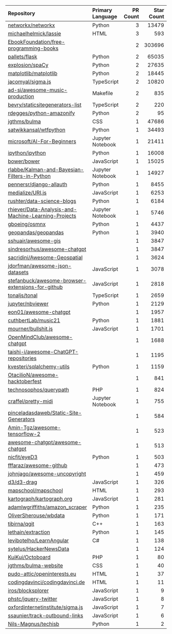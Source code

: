 | Repository | Primary Language | PR Count | Star Count |
| :-- | :-- | --: | --: |
| [networkx/networkx](https://github.com/networkx/networkx) | Python | 3 | 13479 |
| [michaelhelmick/lassie](https://github.com/michaelhelmick/lassie) | HTML | 3 | 593 |
| [EbookFoundation/free-programming-books](https://github.com/EbookFoundation/free-programming-books) |  | 2 | 303696 |
| [pallets/flask](https://github.com/pallets/flask) | Python | 2 | 65035 |
| [explosion/spaCy](https://github.com/explosion/spaCy) | Python | 2 | 27635 |
| [matplotlib/matplotlib](https://github.com/matplotlib/matplotlib) | Python | 2 | 18445 |
| [jacomyal/sigma.js](https://github.com/jacomyal/sigma.js) | TypeScript | 2 | 10820 |
| [ad-si/awesome-music-production](https://github.com/ad-si/awesome-music-production) | Makefile | 2 | 835 |
| [bevry/staticsitegenerators-list](https://github.com/bevry/staticsitegenerators-list) | TypeScript | 2 | 220 |
| [rdegges/python-amazonify](https://github.com/rdegges/python-amazonify) | Python | 2 | 95 |
| [jgthms/bulma](https://github.com/jgthms/bulma) | CSS | 1 | 47686 |
| [satwikkansal/wtfpython](https://github.com/satwikkansal/wtfpython) | Python | 1 | 34493 |
| [microsoft/AI-For-Beginners](https://github.com/microsoft/AI-For-Beginners) | Jupyter Notebook | 1 | 21411 |
| [ipython/ipython](https://github.com/ipython/ipython) | Python | 1 | 16008 |
| [bower/bower](https://github.com/bower/bower) | JavaScript | 1 | 15025 |
| [rlabbe/Kalman-and-Bayesian-Filters-in-Python](https://github.com/rlabbe/Kalman-and-Bayesian-Filters-in-Python) | Jupyter Notebook | 1 | 14927 |
| [pennersr/django-allauth](https://github.com/pennersr/django-allauth) | Python | 1 | 8455 |
| [medialize/URI.js](https://github.com/medialize/URI.js) | JavaScript | 1 | 6253 |
| [rushter/data-science-blogs](https://github.com/rushter/data-science-blogs) | Python | 1 | 6184 |
| [rhiever/Data-Analysis-and-Machine-Learning-Projects](https://github.com/rhiever/Data-Analysis-and-Machine-Learning-Projects) | Jupyter Notebook | 1 | 5746 |
| [gboeing/osmnx](https://github.com/gboeing/osmnx) | Python | 1 | 4437 |
| [geopandas/geopandas](https://github.com/geopandas/geopandas) | Python | 1 | 3940 |
| [sshuair/awesome-gis](https://github.com/sshuair/awesome-gis) |  | 1 | 3847 |
| [sindresorhus/awesome-chatgpt](https://github.com/sindresorhus/awesome-chatgpt) |  | 1 | 3847 |
| [sacridini/Awesome-Geospatial](https://github.com/sacridini/Awesome-Geospatial) |  | 1 | 3624 |
| [jdorfman/awesome-json-datasets](https://github.com/jdorfman/awesome-json-datasets) | JavaScript | 1 | 3078 |
| [stefanbuck/awesome-browser-extensions-for-github](https://github.com/stefanbuck/awesome-browser-extensions-for-github) | JavaScript | 1 | 2818 |
| [tonaljs/tonal](https://github.com/tonaljs/tonal) | TypeScript | 1 | 2659 |
| [jupyter/nbviewer](https://github.com/jupyter/nbviewer) | Python | 1 | 2129 |
| [eon01/awesome-chatgpt](https://github.com/eon01/awesome-chatgpt) |  | 1 | 1957 |
| [cuthbertLab/music21](https://github.com/cuthbertLab/music21) | Python | 1 | 1881 |
| [mourner/bullshit.js](https://github.com/mourner/bullshit.js) | JavaScript | 1 | 1701 |
| [OpenMindClub/awesome-chatgpt](https://github.com/OpenMindClub/awesome-chatgpt) |  | 1 | 1688 |
| [taishi-i/awesome-ChatGPT-repositories](https://github.com/taishi-i/awesome-ChatGPT-repositories) |  | 1 | 1195 |
| [kvesteri/sqlalchemy-utils](https://github.com/kvesteri/sqlalchemy-utils) | Python | 1 | 1159 |
| [OtacilioN/awesome-hacktoberfest](https://github.com/OtacilioN/awesome-hacktoberfest) |  | 1 | 841 |
| [technosophos/querypath](https://github.com/technosophos/querypath) | PHP | 1 | 824 |
| [craffel/pretty-midi](https://github.com/craffel/pretty-midi) | Jupyter Notebook | 1 | 755 |
| [pinceladasdaweb/Static-Site-Generators](https://github.com/pinceladasdaweb/Static-Site-Generators) |  | 1 | 584 |
| [Amin-Tgz/awesome-tensorflow-2](https://github.com/Amin-Tgz/awesome-tensorflow-2) |  | 1 | 523 |
| [awesome-chatgpt/awesome-chatgpt](https://github.com/awesome-chatgpt/awesome-chatgpt) |  | 1 | 513 |
| [nicfit/eyeD3](https://github.com/nicfit/eyeD3) | Python | 1 | 503 |
| [fffaraz/awesome-github](https://github.com/fffaraz/awesome-github) |  | 1 | 473 |
| [johnjago/awesome-uncopyright](https://github.com/johnjago/awesome-uncopyright) |  | 1 | 459 |
| [d3/d3-drag](https://github.com/d3/d3-drag) | JavaScript | 1 | 326 |
| [mapschool/mapschool](https://github.com/mapschool/mapschool) | HTML | 1 | 293 |
| [kartograph/kartograph.org](https://github.com/kartograph/kartograph.org) | JavaScript | 1 | 281 |
| [adamlwgriffiths/amazon_scraper](https://github.com/adamlwgriffiths/amazon_scraper) | Python | 1 | 235 |
| [OliverSherouse/wbdata](https://github.com/OliverSherouse/wbdata) | Python | 1 | 171 |
| [tibirna/qgit](https://github.com/tibirna/qgit) | C++ | 1 | 163 |
| [lethain/extraction](https://github.com/lethain/extraction) | Python | 1 | 145 |
| [levibotelho/LearnAngular](https://github.com/levibotelho/LearnAngular) | C# | 1 | 138 |
| [sytelus/HackerNewsData](https://github.com/sytelus/HackerNewsData) |  | 1 | 124 |
| [KuiKui/Octoboard](https://github.com/KuiKui/Octoboard) | PHP | 1 | 80 |
| [jgthms/bulma-website](https://github.com/jgthms/bulma-website) | CSS | 1 | 40 |
| [pudo-attic/openinterests.eu](https://github.com/pudo-attic/openinterests.eu) | HTML | 1 | 37 |
| [codingdavinci/codingdavinci.de](https://github.com/codingdavinci/codingdavinci.de) | HTML | 1 | 11 |
| [iros/blocksplorer](https://github.com/iros/blocksplorer) | JavaScript | 1 | 9 |
| [phstc/jquery-twitter](https://github.com/phstc/jquery-twitter) | JavaScript | 1 | 8 |
| [oxfordinternetinstitute/sigma.js](https://github.com/oxfordinternetinstitute/sigma.js) | JavaScript | 1 | 7 |
| [ssaunier/track-outbound-links](https://github.com/ssaunier/track-outbound-links) | JavaScript | 1 | 6 |
| [Nils-Magnus/techisb](https://github.com/Nils-Magnus/techisb) | Python | 1 | 2 |

